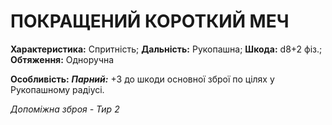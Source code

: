 ﻿# ПОКРАЩЕНИЙ КОРОТКИЙ МЕЧ

**Характеристика:** Спритність; **Дальність:** Рукопашна; **Шкода:** d8+2 фіз.; **Обтяження:** Одноручна

**Особливість:** ***Парний:*** +3 до шкоди основної зброї по цілях у Рукопашному радіусі.

*Допоміжна зброя - Тир 2*